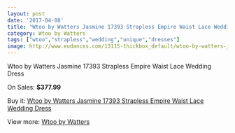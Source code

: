 ```yaml
---
layout: post
date: '2017-04-08'
title: "Wtoo by Watters Jasmine 17393 Strapless Empire Waist Lace Wedding Dress"
category: Wtoo by Watters
tags: ["wtoo","strapless","wedding","unique","dresses"]
image: http://www.eudances.com/13115-thickbox_default/wtoo-by-watters-jasmine-17393-strapless-empire-waist-lace-wedding-dress.jpg
---
```

Wtoo by Watters Jasmine 17393 Strapless Empire Waist Lace Wedding Dress

On Sales: **$377.99**
<a href="https://www.eudances.com/en/wtoo-by-watters/3978-wtoo-by-watters-jasmine-17393-strapless-empire-waist-lace-wedding-dress.html"><amp-img layout="responsive" width="600" height="600" src="//www.eudances.com/13115-thickbox_default/wtoo-by-watters-jasmine-17393-strapless-empire-waist-lace-wedding-dress.jpg" alt="Wtoo by Watters Jasmine 17393 Strapless Empire Waist Lace Wedding Dress 0" /></a>
<a href="https://www.eudances.com/en/wtoo-by-watters/3978-wtoo-by-watters-jasmine-17393-strapless-empire-waist-lace-wedding-dress.html"><amp-img layout="responsive" width="600" height="600" src="//www.eudances.com/13117-thickbox_default/wtoo-by-watters-jasmine-17393-strapless-empire-waist-lace-wedding-dress.jpg" alt="Wtoo by Watters Jasmine 17393 Strapless Empire Waist Lace Wedding Dress 1" /></a>
<a href="https://www.eudances.com/en/wtoo-by-watters/3978-wtoo-by-watters-jasmine-17393-strapless-empire-waist-lace-wedding-dress.html"><amp-img layout="responsive" width="600" height="600" src="//www.eudances.com/13116-thickbox_default/wtoo-by-watters-jasmine-17393-strapless-empire-waist-lace-wedding-dress.jpg" alt="Wtoo by Watters Jasmine 17393 Strapless Empire Waist Lace Wedding Dress 2" /></a>

Buy it: [Wtoo by Watters Jasmine 17393 Strapless Empire Waist Lace Wedding Dress](https://www.eudances.com/en/wtoo-by-watters/3978-wtoo-by-watters-jasmine-17393-strapless-empire-waist-lace-wedding-dress.html "Wtoo by Watters Jasmine 17393 Strapless Empire Waist Lace Wedding Dress")

View more: [Wtoo by Watters](https://www.eudances.com/en/49-wtoo-by-watters "Wtoo by Watters")